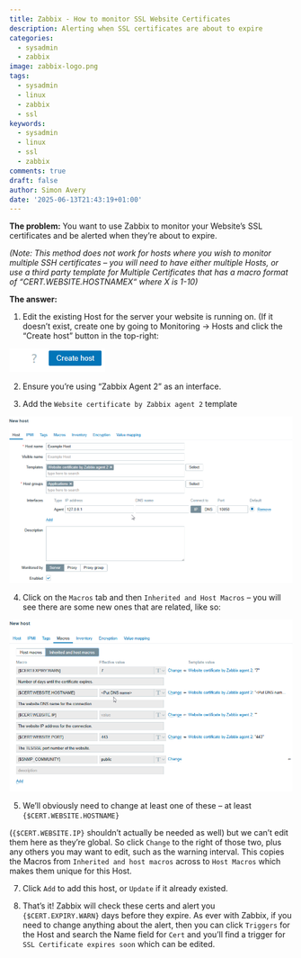 ```yaml
---
title: Zabbix - How to monitor SSL Website Certificates
description: Alerting when SSL certificates are about to expire
categories: 
  - sysadmin
  - zabbix
image: zabbix-logo.png
tags: 
  - sysadmin
  - linux
  - zabbix
  - ssl
keywords: 
  - sysadmin
  - linux
  - ssl
  - zabbix  
comments: true
draft: false
author: Simon Avery
date: '2025-06-13T21:43:19+01:00'
---
```


 
**The problem:** You want to use Zabbix to monitor your Website’s SSL certificates and be alerted when they’re about to expire. 

*(Note: This method does not work for hosts where you wish to monitor multiple SSH certificates – you will need to have either multiple Hosts, or use a third party template for Multiple Certificates that has a macro format of “CERT.WEBSITE.HOSTNAMEX“ where X is 1-10)*

**The answer:**

1. Edit the existing Host for the server your website is running on. (If it doesn’t exist, create one by going to Monitoring -> Hosts and click the “Create host” button in the top-right:

![Create Host](1.png)

2. Ensure you’re using “Zabbix Agent 2” as an interface.

3. Add the `Website certificate by Zabbix agent 2` template

![Pick template](2.png)

4. Click on the `Macros` tab and then `Inherited and Host Macros` – you will see there are some new ones that are related, like so:

![Enter details](3.png)

5. We’ll obviously need to change at least one of these – at least `{$CERT.WEBSITE.HOSTNAME}`

(`{$CERT.WEBSITE.IP}` shouldn’t actually be needed as well) but we can’t edit them here as they’re global. So click `Change` to the right of those two, plus any others you may want to edit, such as the warning interval. This copies the Macros from `Inherited and host macros` across to `Host Macros` which makes them unique for this Host.

7. Click `Add` to add this host, or `Update` if it already existed. 

8. That’s it! Zabbix will check these certs and alert you `{$CERT.EXPIRY.WARN}` days before they expire. As ever with Zabbix, if you need to change anything about the alert, then you can click `Triggers` for the Host and search the Name field for `Cert` and you’ll find a trigger for `SSL Certificate expires soon` which can be edited.

